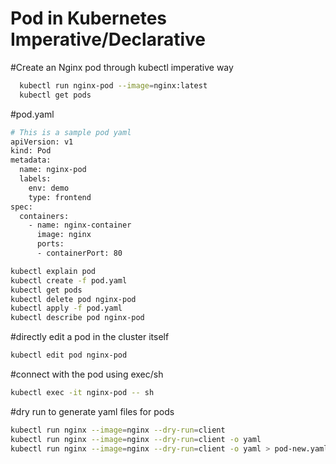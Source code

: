 # Pod in Kubernetes Imperative/Declarative
#Create an Nginx pod through kubectl imperative way
```sh
  kubectl run nginx-pod --image=nginx:latest
  kubectl get pods
```
#pod.yaml
```sh
# This is a sample pod yaml
apiVersion: v1
kind: Pod
metadata:
  name: nginx-pod
  labels:
    env: demo
    type: frontend
spec:
  containers:
    - name: nginx-container
      image: nginx
      ports:
      - containerPort: 80
```

```sh
kubectl explain pod
kubectl create -f pod.yaml
kubectl get pods
kubectl delete pod nginx-pod
kubectl apply -f pod.yaml
kubectl describe pod nginx-pod
```

#directly edit a pod in the cluster itself
```sh
kubectl edit pod nginx-pod
```

#connect with the pod using exec/sh
```sh
kubectl exec -it nginx-pod -- sh 
```

#dry run to generate yaml files for pods
```sh
kubectl run nginx --image=nginx --dry-run=client
kubectl run nginx --image=nginx --dry-run=client -o yaml
kubectl run nginx --image=nginx --dry-run=client -o yaml > pod-new.yaml
```
